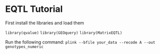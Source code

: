 # EQTL Tutorial

First install the libraries and load them


`library(qvalue)`
`library(GEOquery)`
`library(MatrixEQTL)`

Run the following command: `plink --bfile your_data --recode A --out genotypes_numeric`

